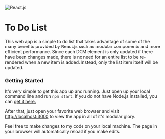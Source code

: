 ![React.js](https://avatars1.githubusercontent.com/u/9441414?v=3&s=280)

# To Do List

This web app is a simple to do list that takes advantage of some of the many benefits provided by React.js such as modular components and more efficient performance. Since each DOM element is only updated if there have been changes made, there is no need for an entire list to be re-rendered when a new item is added. Instead, only the list item itself will be updated.

### Getting Started

It's very simple to get this app up and running. Just open up your local command line and run `npm start`. If you do not have Node.js installed, you can [get it here.](https://nodejs.org/)

After that, just open your favorite web browser and visit [http://localhost:3000](http://localhost:3000) to view the app in all of it's modular glory.

Feel free to make changes to my code on your local machine. The page in your browser will automatically reload if you make edits.
